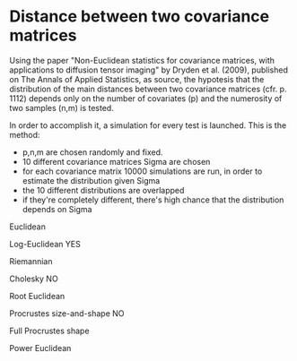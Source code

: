 # Distance between two covariance matrices

Using the paper "Non-Euclidean statistics for covariance matrices, with applications to diffusion tensor imaging" by Dryden et al. (2009), published on The Annals of Applied Statistics, as source, the hypotesis that the distribution of the main distances between two covariance matrices (cfr. p. 1112) depends only on the number of covariates (p) and the numerosity of two samples (n,m) is tested.

In order to accomplish it, a simulation for every test is launched.
This is the method:
- p,n,m are chosen randomly and fixed.
- 10 different covariance matrices Sigma are chosen
- for each covariance matrix 10000 simulations are run, in order to estimate the distribution given Sigma
- the 10 different distributions are overlapped
- if they're completely different, there's high chance that the distribution depends on Sigma


Euclidean 

Log-Euclidean YES

Riemannian

Cholesky NO

Root Euclidean

Procrustes size-and-shape NO

Full Procrustes shape

Power Euclidean
